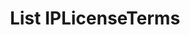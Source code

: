 ---
title: List IPLicenseTerms
excerpt: Retrieve a paginated, filtered list of IPLicenseTerms
api:
  file: api_gateway_swagger.json
  operationId: post_api-v2-licenses-ip-terms
hidden: false
---